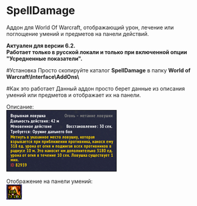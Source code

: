 # SpellDamage
Аддон для World Of Warcraft, отображающий урон, лечение или поглощение умений и предметов на панели действий.

**Актуален для версии 6.2.  
Работает только в русской локали и только при включенной опции "Усредненные показатели".**

#Установка
Просто скопируйте каталог **SpellDamage** в папку **World of Warcraft\\Interface\\AddOns\\**

#Как это работает
Данный аддон просто берет данные из описания умений или предметов и отображает их на панели.

Описание:  
![_изображение не найдено_](images/description.jpg)


Отображение на панели умений:  
![_изображение не найдено_](images/spell.jpg)
